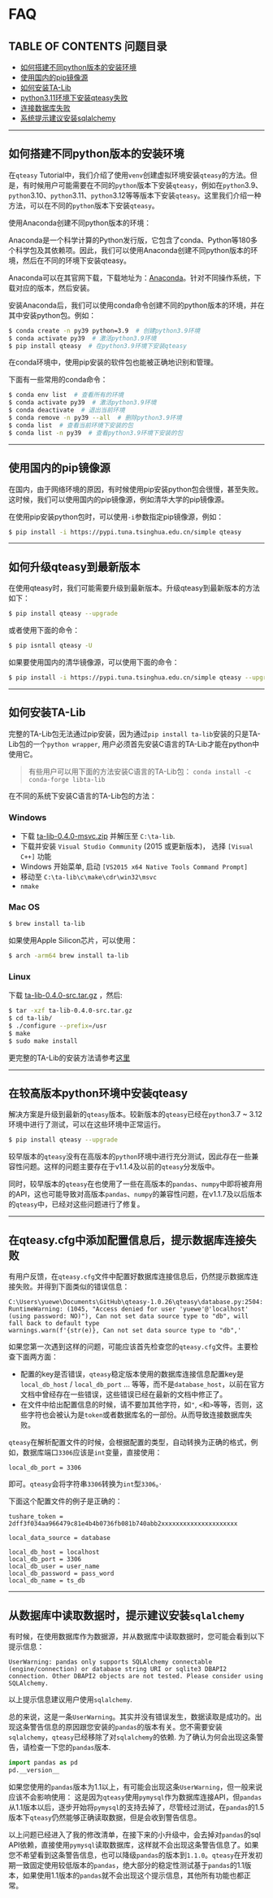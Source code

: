 # FAQ

## TABLE OF CONTENTS 问题目录

- [如何搭建不同python版本的安装环境](如何搭建不同python版本的安装环境)
- [使用国内的pip镜像源](使用国内的pip镜像源)
- [如何安装TA-Lib](如何安装TA-Lib)
- [python3.11环境下安装qteasy失败](在较高版本python环境中安装qteasy)
- [连接数据库失败](在qteasy.cfg中添加配置信息后，为何仍然提示数据库连接失败)
- [系统提示建议安装sqlalchemy](从数据库中读取数据时，为什么会出现提示建议安装\`sqlalchemy\`\？)

---

## 如何搭建不同python版本的安装环境

在`qteasy` Tutorial中，我们介绍了使用`venv`创建虚拟环境安装`qteasy`的方法。但是，有时候用户可能需要在不同的`python`版本下安装`qteasy`，例如在`python`3.9、`python`3.10、`python`3.11、`python`3.12等等版本下安装`qteasy`。这里我们介绍一种方法，可以在不同的`python`版本下安装`qteasy`。

使用Anaconda创建不同python版本的环境：

Anaconda是一个科学计算的Python发行版，它包含了conda、Python等180多个科学包及其依赖项。因此，我们可以使用Anaconda创建不同python版本的环境，然后在不同的环境下安装qteasy。

Anaconda可以在其官网下载，下载地址为：[Anaconda](https://www.anaconda.com/products/distribution)。针对不同操作系统，下载对应的版本，然后安装。

安装Anaconda后，我们可以使用conda命令创建不同的python版本的环境，并在其中安装python包。例如：

```bash
$ conda create -n py39 python=3.9  # 创建python3.9环境
$ conda activate py39  # 激活python3.9环境
$ pip install qteasy  # 在python3.9环境下安装qteasy
```
在conda环境中，使用pip安装的软件包也能被正确地识别和管理。

下面有一些常用的conda命令：

```bash
$ conda env list  # 查看所有的环境
$ conda activate py39  # 激活python3.9环境
$ conda deactivate  # 退出当前环境
$ conda remove -n py39 --all  # 删除python3.9环境
$ conda list  # 查看当前环境下安装的包
$ conda list -n py39  # 查看python3.9环境下安装的包
```
---

## 使用国内的pip镜像源

在国内，由于网络环境的原因，有时候使用pip安装python包会很慢，甚至失败。这时候，我们可以使用国内的pip镜像源，例如清华大学的pip镜像源。

在使用pip安装python包时，可以使用`-i`参数指定pip镜像源，例如：

```bash
$ pip install -i https://pypi.tuna.tsinghua.edu.cn/simple qteasy
```
---

## 如何升级qteasy到最新版本

在使用qteasy时，我们可能需要升级到最新版本。升级qteasy到最新版本的方法如下：

```bash
$ pip install qteasy --upgrade
```
或者使用下面的命令：

```bash
$ pip isntall qteasy -U
```
如果要使用国内的清华镜像源，可以使用下面的命令：

```bash
$ pip install -i https://pypi.tuna.tsinghua.edu.cn/simple qteasy --upgrade
```

---

## 如何安装TA-Lib

完整的TA-Lib包无法通过pip安装，因为通过`pip install ta-lib`安装的只是TA-Lib包的一个`python wrapper`, 用户必须首先安装C语言的TA-Lib才能在python中使用它。

> 有些用户可以用下面的方法安装C语言的TA-Lib包：
> `conda install -c conda-forge libta-lib`

在不同的系统下安装C语言的TA-Lib包的方法：

### Windows

* 下载 [ta-lib-0.4.0-msvc.zip](http://prdownloads.sourceforge.net/ta-lib/ta-lib-0.4.0-msvc.zip) 并解压至 `C:\ta-lib`.
* 下载并安装 `Visual Studio Community` (2015 或更新版本)， 选择 `[Visual C++]` 功能
* Windows 开始菜单, 启动 `[VS2015 x64 Native Tools Command Prompt]`
* 移动至 `C:\ta-lib\c\make\cdr\win32\msvc`
* `nmake`

### Mac OS

```bash
$ brew install ta-lib
```

如果使用Apple Silicon芯片，可以使用：

```bash
$ arch -arm64 brew install ta-lib
```

### Linux

下载 [ta-lib-0.4.0-src.tar.gz](http://prdownloads.sourceforge.net/ta-lib/ta-lib-0.4.0-src.tar.gz) ，然后:

```bash
$ tar -xzf ta-lib-0.4.0-src.tar.gz
$ cd ta-lib/
$ ./configure --prefix=/usr
$ make
$ sudo make install
```

更完整的TA-Lib的安装方法请参考[这里](https://pypi.org/prject/TA-Lib/)

---

## 在较高版本python环境中安装qteasy

解决方案是升级到最新的`qteasy`版本。较新版本的`qteasy`已经在`python`3.7 ~ 3.12环境中进行了测试，可以在这些环境中正常运行。

```bash
$ pip install qteasy --upgrade
```

较早版本的`qteasy`没有在高版本的`python`环境中进行充分测试，因此存在一些兼容性问题。这样的问题主要存在于v1.1.4及以前的`qteasy`分发版中。

同时，较早版本的`qteasy`在也使用了一些在高版本的`pandas`、`numpy`中即将被弃用的API，这也可能导致对高版本`pandas`、`numpy`的兼容性问题，在v1.1.7及以后版本的`qteasy`中，已经对这些问题进行了修复。

---

## 在qteasy.cfg中添加配置信息后，提示数据库连接失败

有用户反馈，在`qteasy.cfg`文件中配置好数据库连接信息后，仍然提示数据库连接失败。并得到下面类似的错误信息：

```text
C:\Users\yuewe\Documents\GitHub\qteasy-1.0.26\qteasy\database.py:2504: RuntimeWarning: (1045, "Access denied for user 'yuewe'@'localhost' (using password: NO)"), Can not set data source type to "db", will fall back to default type
warnings.warn(f'{str(e)}, Can not set data source type to "db",'
```

如果您第一次遇到这样的问题，可能应该首先检查您的`qteasy.cfg`文件。主要检查下面两方面：

- 配置的key是否错误，`qteasy`稳定版本使用的数据库连接信息配置key是`local_db_host` / `local_db_port` ... 等等，而不是`database_host`，以前在官方文档中曾经存在一些错误，这些错误已经在最新的文档中修正了。
- 在文件中给出配置信息的时候，请不要加其他字符，如`"`, `<`和`>`等等，否则，这些字符也会被认为是`token`或者数据库名的一部份。从而导致连接数据库失败。

`qteasy`在解析配置文件的时候，会根据配置的类型，自动转换为正确的格式，例如，数据库端口`3306`应该是`int`变量，直接使用：

```
local_db_port = 3306
```

即可。`qteasy`会将字符串`3306`转换为`int`型`3306`。·

下面这个配置文件的例子是正确的：

```
tushare_token = 2dff3f034aa966479c81e4b4b0736fb081b740abb2xxxxxxxxxxxxxxxxxxxxx

local_data_source = database

local_db_host = localhost
local_db_port = 3306
local_db_user = user_name
local_db_password = pass_word
local_db_name = ts_db
```
---

## 从数据库中读取数据时，提示建议安装`sqlalchemy`

有时候，在使用数据库作为数据源，并从数据库中读取数据时，您可能会看到以下提示信息：

```text
UserWarning: pandas only supports SQLAlchemy connectable (engine/connection) or database string URI or sqlite3 DBAPI2 connection. Other DBAPI2 objects are not tested. Please consider using SQLAlchemy.
```
以上提示信息建议用户使用`sqlalchemy`.

总的来说，这是一条`UserWarning`。其实并没有错误发生，数据读取是成功的。出现这条警告信息的原因跟您安装的`pandas`的版本有关。您不需要安装`sqlalchemy`，`qteasy`已经移除了对`sqlalchemy`的依赖.
为了确认为何会出现这条警告，请检查一下您的`pandas`版本.

```python
import pandas as pd
pd.__version__
```

如果您使用的`pandas`版本为1.1以上，有可能会出现这条`UserWarning`，但一般来说应该不会影响使用：
这是因为`qteasy`使用`pymysql`作为数据库连接API，但`pandas`从1.1版本以后，逐步开始将`pymysql`的支持去掉了，尽管经过测试，在`pandas`的1.5版本下`qteasy`仍然能够正确读取数据，但是会收到警告信息。

以上问题已经进入了我的修改清单，在接下来的小升级中，会去掉对`pandas`的sql API依赖，直接使用`pymysql`读取数据库，这样就不会出现这条警告信息了。如果您不希望看到这条警告信息，也可以降级`pandas`的版本到`1.1.0`。`qteasy`在开发初期一致固定使用较低版本的`pandas`，绝大部分的稳定性测试基于`pandas`的1.1版本，如果使用1.1版本的`pandas`就不会出现这个提示信息，其他所有功能也都正常。
